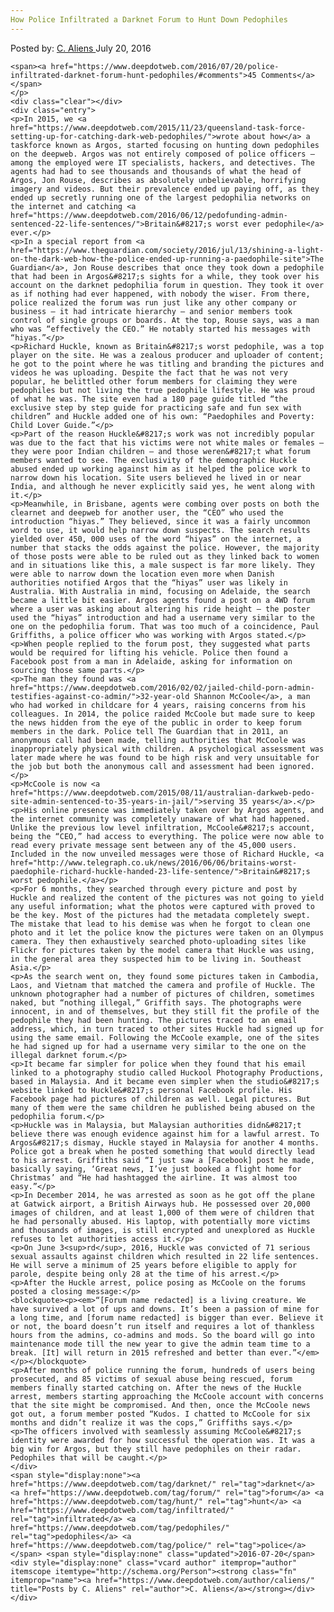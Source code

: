 ```yaml
---
How Police Infiltrated a Darknet Forum to Hunt Down Pedophiles
---
```

<article class="post-listing post-14852 post type-post status-publish format-standard has-post-thumbnail hentry category-deepdot-news tag-darknet tag-forum tag-hunt tag-infiltrated tag-pedophiles tag-police">
    <div class="post-inner">
    <p class="post-meta">
    <span>Posted by: <a href="https://www.deepdotweb.com/author/caliens/" title="">C. Aliens </a></span>
    <span>July 20, 2016</span>
    
    <span><a href="https://www.deepdotweb.com/2016/07/20/police-infiltrated-darknet-forum-hunt-pedophiles/#comments">45 Comments</a></span>
    </p>
    <div class="clear"></div>
    <div class="entry">
    <p>In 2015, we <a href="https://www.deepdotweb.com/2015/11/23/queensland-task-force-setting-up-for-catching-dark-web-pedophiles/">wrote about how</a> a taskforce known as Argos, started focusing on hunting down pedophiles on the deepweb. Argos was not entirely composed of police officers – among the employed were IT specialists, hackers, and detectives. The agents had had to see thousands and thousands of what the head of Argos, Jon Rouse, describes as absolutely unbelievable, horrifying imagery and videos. But their prevalence ended up paying off, as they ended up secretly running one of the largest pedophilia networks on the internet and catching <a href="https://www.deepdotweb.com/2016/06/12/pedofunding-admin-sentenced-22-life-sentences/">Britain&#8217;s worst ever pedophile</a> ever.</p>
    <p>In a special report from <a href="https://www.theguardian.com/society/2016/jul/13/shining-a-light-on-the-dark-web-how-the-police-ended-up-running-a-paedophile-site">The Guardian</a>, Jon Rouse describes that once they took down a pedophile that had been in Argos&#8217;s sights for a while, they took over his account on the darknet pedophilia forum in question. They took it over as if nothing had ever happened, with nobody the wiser. From there, police realized the forum was run just like any other company or business – it had intricate hierarchy – and senior members took control of single groups or boards. At the top, Rouse says, was a man who was “effectively the CEO.” He notably started his messages with “hiyas.”</p>
    <p>Richard Huckle, known as Britain&#8217;s worst pedophile, was a top player on the site. He was a zealous producer and uploader of content; he got to the point where he was titling and branding the pictures and videos he was uploading. Despite the fact that he was not very popular, he belittled other forum members for claiming they were pedophiles but not living the true pedophile lifestyle. He was proud of what he was. The site even had a 180 page guide titled “the exclusive step by step guide for practicing safe and fun sex with children” and Huckle added one of his own: “Paedophiles and Poverty: Child Lover Guide.”</p>
    <p>Part of the reason Huckle&#8217;s work was not incredibly popular was due to the fact that his victims were not white males or females – they were poor Indian children – and those weren&#8217;t what forum members wanted to see. The exclusivity of the demographic Huckle abused ended up working against him as it helped the police work to narrow down his location. Site users believed he lived in or near India, and although he never explicitly said yes, he went along with it.</p>
    <p>Meanwhile, in Brisbane, agents were combing over posts on both the clearnet and deepweb for another user, the “CEO” who used the introduction “hiyas.” They believed, since it was a fairly uncommon word to use, it would help narrow down suspects. The search results yielded over 450, 000 uses of the word “hiyas” on the internet, a number that stacks the odds against the police. However, the majority of those posts were able to be ruled out as they linked back to women and in situations like this, a male suspect is far more likely. They were able to narrow down the location even more when Danish authorities notified Argos that the “hiyas” user was likely in Australia. With Australia in mind, focusing on Adelaide, the search became a little bit easier. Argos agents found a post on a 4WD forum where a user was asking about altering his ride height – the poster used the “hiyas” introduction and had a username very similar to the one on the pedophilia forum. That was too much of a coincidence, Paul Griffiths, a police officer who was working with Argos stated.</p>
    <p>When people replied to the forum post, they suggested what parts would be required for lifting his vehicle. Police then found a Facebook post from a man in Adelaide, asking for information on sourcing those same parts.</p>
    <p>The man they found was <a href="https://www.deepdotweb.com/2016/02/02/jailed-child-porn-admin-testifies-against-co-admin/">32-year-old Shannon McCoole</a>, a man who had worked in childcare for 4 years, raising concerns from his colleagues. In 2014, the police raided McCoole but made sure to keep the news hidden from the eye of the public in order to keep forum members in the dark. Police tell The Guardian that in 2011, an anonymous call had been made, telling authorities that McCoole was inappropriately physical with children. A psychological assessment was later made where he was found to be high risk and very unsuitable for the job but both the anonymous call and assessment had been ignored.</p>
    <p>McCoole is now <a href="https://www.deepdotweb.com/2015/08/11/australian-darkweb-pedo-site-admin-sentenced-to-35-years-in-jail/">serving 35 years</a>.</p>
    <p>His online presence was immediately taken over by Argos agents, and the internet community was completely unaware of what had happened. Unlike the previous low level infiltration, McCoole&#8217;s account, being the “CEO,” had access to everything. The police were now able to read every private message sent between any of the 45,000 users. Included in the now unveiled messages were those of Richard Huckle, <a href="http://www.telegraph.co.uk/news/2016/06/06/britains-worst-paedophile-richard-huckle-handed-23-life-sentence/">Britain&#8217;s worst pedophile.</a></p>
    <p>For 6 months, they searched through every picture and post by Huckle and realized the content of the pictures was not going to yield any useful information; what the photos were captured with proved to be the key. Most of the pictures had the metadata completely swept. The mistake that lead to his demise was when he forgot to clean one photo and it let the police know the pictures were taken on an Olympus camera. They then exhaustively searched photo-uploading sites like Flickr for pictures taken by the model camera that Huckle was using, in the general area they suspected him to be living in. Southeast Asia.</p>
    <p>As the search went on, they found some pictures taken in Cambodia, Laos, and Vietnam that matched the camera and profile of Huckle. The unknown photographer had a number of pictures of children, sometimes naked, but “nothing illegal,” Griffith says. The photographs were innocent, in and of themselves, but they still fit the profile of the pedophile they had been hunting. The pictures traced to an email address, which, in turn traced to other sites Huckle had signed up for using the same email. Following the McCoole example, one of the sites he had signed up for had a username very similar to the one on the illegal darknet forum.</p>
    <p>It became far simpler for police when they found that his email linked to a photography studio called Huckool Photography Productions, based in Malaysia. And it became even simpler when the studio&#8217;s website linked to Huckle&#8217;s personal Facebook profile. His  Facebook page had pictures of children as well. Legal pictures. But many of them were the same children he published being abused on the pedophilia forum.</p>
    <p>Huckle was in Malaysia, but Malaysian authorities didn&#8217;t believe there was enough evidence against him for a lawful arrest. To Argos&#8217;s dismay, Huckle stayed in Malaysia for another 4 months. Police got a break when he posted something that would directly lead to his arrest. Griffiths said “I just saw a [Facebook] post he made, basically saying, ‘Great news, I’ve just booked a flight home for Christmas’ and “He had hashtagged the airline. It was almost too easy.”</p>
    <p>In December 2014, he was arrested as soon as he got off the plane at Gatwick airport, a British Airways hub. He possessed over 20,000 images of children, and at least 1,000 of them were of children that he had personally abused. His laptop, with potentially more victims and thousands of images, is still encrypted and unexplored as Huckle refuses to let authorities access it.</p>
    <p>On June 3<sup>rd</sup>, 2016, Huckle was convicted of 71 serious sexual assaults against children which resulted in 22 life sentences. He will serve a minimum of 25 years before eligible to apply for parole, despite being only 28 at the time of his arrest.</p>
    <p>After the Huckle arrest, police posing as McCoole on the forums posted a closing message:</p>
    <blockquote><p><em>“[Forum name redacted] is a living creature. We have survived a lot of ups and downs. It’s been a passion of mine for a long time, and [forum name redacted] is bigger than ever. Believe it or not, the board doesn’t run itself and requires a lot of thankless hours from the admins, co-admins and mods. So the board will go into maintenance mode till the new year to give the admin team time to a break. [It] will return in 2015 refreshed and better than ever.”</em></p></blockquote>
    <p>After months of police running the forum, hundreds of users being prosecuted, and 85 victims of sexual abuse being rescued, forum members finally started catching on. After the news of the Huckle arrest, members starting approaching the McCoole account with concerns that the site might be compromised. And then, once the McCoole news got out, a forum member posted “Kudos. I chatted to McCoole for six months and didn’t realize it was the cops,” Griffiths says.</p>
    <p>The officers involved with seamlessly assuming McCoole&#8217;s identity were awarded for how successful the operation was. It was a big win for Argos, but they still have pedophiles on their radar. Pedophiles that will be caught.</p>
    </div>
    <span style="display:none"><a href="https://www.deepdotweb.com/tag/darknet/" rel="tag">darknet</a> <a href="https://www.deepdotweb.com/tag/forum/" rel="tag">forum</a> <a href="https://www.deepdotweb.com/tag/hunt/" rel="tag">hunt</a> <a href="https://www.deepdotweb.com/tag/infiltrated/" rel="tag">infiltrated</a> <a href="https://www.deepdotweb.com/tag/pedophiles/" rel="tag">pedophiles</a> <a href="https://www.deepdotweb.com/tag/police/" rel="tag">police</a></span> <span style="display:none" class="updated">2016-07-20</span>
    <div style="display:none" class="vcard author" itemprop="author" itemscope itemtype="http://schema.org/Person"><strong class="fn" itemprop="name"><a href="https://www.deepdotweb.com/author/caliens/" title="Posts by C. Aliens" rel="author">C. Aliens</a></strong></div>
    </div>
</article>

